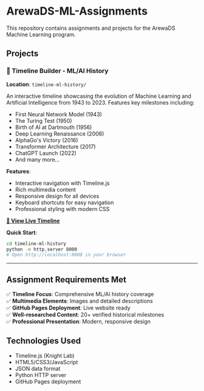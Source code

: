 # ArewaDS-ML-Assignments

This repository contains assignments and projects for the ArewaDS Machine Learning program.

## Projects

### 📅 Timeline Builder - ML/AI History
**Location**: `timeline-ml-history/`

An interactive timeline showcasing the evolution of Machine Learning and Artificial Intelligence from 1943 to 2023. Features key milestones including:

- First Neural Network Model (1943)
- The Turing Test (1950) 
- Birth of AI at Dartmouth (1956)
- Deep Learning Renaissance (2006)
- AlphaGo's Victory (2016)
- Transformer Architecture (2017)
- ChatGPT Launch (2022)
- And many more...

**Features**:
- Interactive navigation with Timeline.js
- Rich multimedia content
- Responsive design for all devices
- Keyboard shortcuts for easy navigation
- Professional styling with modern CSS

**[🚀 View Live Timeline](https://auwal007.github.io/ArewaDS-ML-Assignments/timeline-ml-history/)**

**Quick Start**:
```bash
cd timeline-ml-history
python -m http.server 8000
# Open http://localhost:8000 in your browser
```

---

## Assignment Requirements Met

✅ **Timeline Focus**: Comprehensive ML/AI history coverage  
✅ **Multimedia Elements**: Images and detailed descriptions  
✅ **GitHub Pages Deployment**: Live website ready  
✅ **Well-researched Content**: 20+ verified historical milestones  
✅ **Professional Presentation**: Modern, responsive design

## Technologies Used

- Timeline.js (Knight Lab)
- HTML5/CSS3/JavaScript
- JSON data format
- Python HTTP server
- GitHub Pages deployment